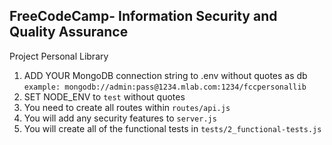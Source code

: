 **FreeCodeCamp**- Information Security and Quality Assurance
------

Project Personal Library

1) ADD YOUR MongoDB connection string to .env without quotes as db
    `example: mongodb://admin:pass@1234.mlab.com:1234/fccpersonallib`
2) SET NODE_ENV to `test` without quotes
3) You need to create all routes within `routes/api.js`
4) You will add any security features to `server.js`
5) You will create all of the functional tests in `tests/2_functional-tests.js`


